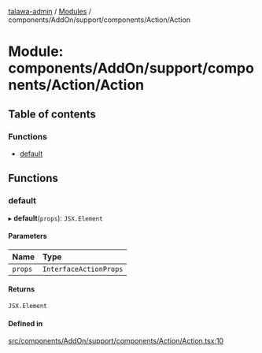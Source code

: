 [talawa-admin](../README.md) / [Modules](../modules.md) / components/AddOn/support/components/Action/Action

# Module: components/AddOn/support/components/Action/Action

## Table of contents

### Functions

- [default](components_AddOn_support_components_Action_Action.md#default)

## Functions

### default

▸ **default**(`props`): `JSX.Element`

#### Parameters

| Name | Type |
| :------ | :------ |
| `props` | `InterfaceActionProps` |

#### Returns

`JSX.Element`

#### Defined in

[src/components/AddOn/support/components/Action/Action.tsx:10](https://github.com/PalisadoesFoundation/talawa-admin/blob/b619a0d/src/components/AddOn/support/components/Action/Action.tsx#L10)
